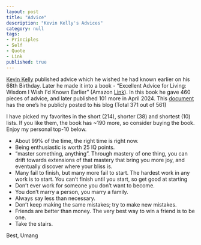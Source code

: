 ```yaml
---
layout: post
title: "Advice"
description: "Kevin Kelly's Advices"
category: null
tags: 
- Principles
- Self
- Quote
- Link
published: true 
---
```

[Kevin Kelly](https://kk.org/) published advice which he wished he had known earlier on his 68th Birthday. Later he made it into a book - “Excellent Advice for Living: Wisdom I Wish I'd Known Earlier” (Amazon [Link](https://amzn.to/43bFzai)). In this book he gave 460 pieces of advice, and later published 101 more in April 2024. This [document](https://docs.google.com/document/d/e/2PACX-1vQVxQEZz46N5Rs_WUGuACxaZ5P21WkvUor3LZPi5SqExv3ZNh7OfaASEO9C0Px2jQU-IEboyIqLO-tm/pub) has the one’s he publicly posted to his blog (Total 371 out of 561)

I have picked my favorites in the short (214), shorter (38) and shortest (10) lists. If you like them, the book has ~190 more, so consider buying the book. Enjoy my personal top-10 below. 

- About 99% of the time, the right time is right now.
- Being enthusiastic is worth 25 IQ points.
- “master something, anything”. Through mastery of one thing, you can drift towards extensions of that mastery that bring you more joy, and eventually discover where your bliss is.
- Many fail to finish, but many more fail to start. The hardest work in any work is to start. You can’t finish until you start, so get good at starting
- Don’t ever work for someone you don’t want to become.
- You don’t marry a person, you marry a family.
- Always say less than necessary.
- Don’t keep making the same mistakes; try to make new mistakes.
- Friends are better than money. The very best way to win a friend is to be one.
- Take the stairs.

Best, Umang

